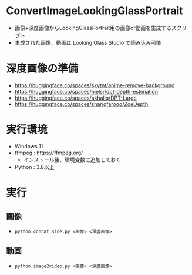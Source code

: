# ConvertImageLookingGlassPortrait
- 画像+深度画像からLookingGlassPortrait用の画像or動画を生成するスクリプト
- 生成された画像、動画は Looking Glass Studio で読み込み可能

# 深度画像の準備
- https://huggingface.co/spaces/skytnt/anime-remove-background
- https://huggingface.co/spaces/nielsr/dpt-depth-estimation
- https://huggingface.co/spaces/akhaliq/DPT-Large
- https://huggingface.co/spaces/shariqfarooq/ZoeDepth

# 実行環境
- Windows 11
- ffmpeg : https://ffmpeg.org/
  - インストール後、環境変数に追加しておく
- Python : 3.8以上

# 実行
## 画像
- `python concat_side.py <画像> <深度画像>`
## 動画
- `python image2video.py <画像> <深度画像>`
